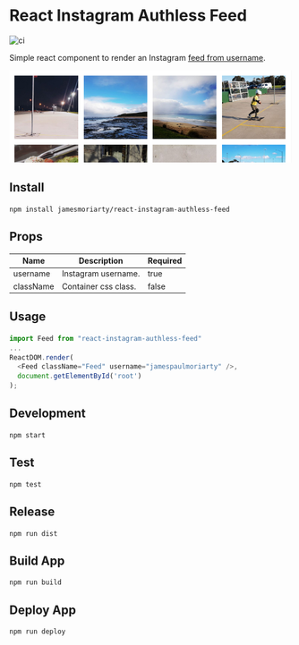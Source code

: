# React Instagram Authless Feed

![ci](https://github.com/jamesmoriarty/react-instagram-authless-feed/workflows/ci/badge.svg)

Simple react component to render an Instagram [feed from username](http://www.jamesmoriarty.xyz/react-instagram-authless-feed/).

![Screenshot](docs/screenshot.png)

## Install

```
npm install jamesmoriarty/react-instagram-authless-feed
```

## Props

| Name      | Description          | Required |
|-----------|----------------------|----------|
| username  | Instagram username.  | true     |
| className | Container css class. | false    |

## Usage

```javascript
import Feed from "react-instagram-authless-feed"
...
ReactDOM.render(
  <Feed className="Feed" username="jamespaulmoriarty" />,
  document.getElementById('root')
);
```

## Development

```
npm start
```

## Test

```
npm test
```

## Release

```
npm run dist
```

## Build App

```
npm run build
```

## Deploy App

```
npm run deploy
```
